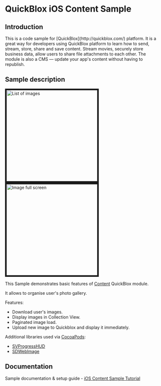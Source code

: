 <h1> QuickBlox iOS Content Sample </h1>

<h2> Introduction </h2>
This is a code sample for [QuickBlox](http://quickblox.com/) platform. It is a great way for developers using QuickBlox platform to learn how to send, stream, store, share and save content. Stream movies, securely store business data, allow users to share file attachments to each other. The module is also a CMS — update your app's content without having to republish.

<h2> Sample description </h2>

<img src="http://files.quickblox.com/content-sample1.png" border="5" alt="List of images" width="300"> 
<img src="http://files.quickblox.com/content-sample2.png" border="5" alt="Image full screen" width="300"> 

This Sample demonstrates basic features of [Content](http://quickblox.com/developers/SimpleSample-content-ios) QuickBlox module.

It allows to organise user's photo gallery. 

Features:
<ul>
<li> Download user's images.</li>
<li> Display images in Collection View.</li>
<li> Paginated image load.</li>
<li> Upload new image to Quickblox and display it immediately.</li>
</ul>

Additional libraries used via [CocoaPods](https://cocoapods.org):

* [SVProgressHUD](https://github.com/TransitApp/SVProgressHUD.git) </li>
* [SDWebImage](https://github.com/rs/SDWebImage.git) </li>

<h2> Documentation </h2>

Sample documentation & setup guide - [iOS Content Sample Tutorial](http://quickblox.com/developers/SimpleSample-content-ios)

